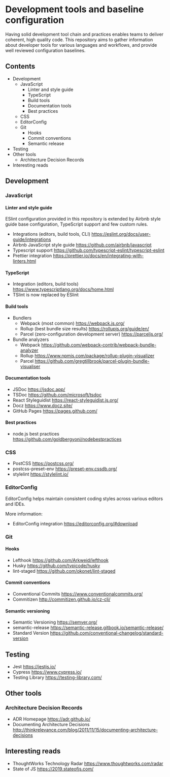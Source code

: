 # Development tools and baseline configuration

Having solid development tool chain and practices enables teams to deliver coherent, high quality code. This repository aims to gather information about developer tools for various languages and workflows, and provide well reviewed configuration baselines.

## Contents

* Development
  * JavaScript
    * Linter and style guide
    * TypeScript
    * Build tools
    * Documentation tools
    * Best practices
  * CSS
  * EditorConfig
  * Git
    * Hooks
    * Commit conventions
    * Semantic release
* Testing
* Other tools
  * Architecture Decision Records
* Interesting reads

## Development

### JavaScript

#### Linter and style guide

ESlint configuration provided in this repository is extended by Airbnb style guide base configuration, TypeScript support and few custom rules.

* Integrations (editors, build tools, CLI) https://eslint.org/docs/user-guide/integrations
* Airbnb JavaScript style guide https://github.com/airbnb/javascript
* Typescript support https://github.com/typescript-eslint/typescript-eslint
* Prettier integration https://prettier.io/docs/en/integrating-with-linters.html

#### TypeScript

* Integration (editors, build tools) https://www.typescriptlang.org/docs/home.html
* TSlint is now replaced by ESlint

#### Build tools

* Bundlers
  * Webpack (most common) https://webpack.js.org/
  * Rollup (best bundle size results) https://rollupjs.org/guide/en/
  * Parcel (zero-configuration development server) https://parceljs.org/
* Bundle analyzers
  * Webpack https://github.com/webpack-contrib/webpack-bundle-analyzer
  * Rollup https://www.npmjs.com/package/rollup-plugin-visualizer
  * Parcel https://github.com/gregtillbrook/parcel-plugin-bundle-visualiser

#### Documentation tools

* JSDoc https://jsdoc.app/
* TSDoc https://github.com/microsoft/tsdoc
* React Styleguidist https://react-styleguidist.js.org/
* Docz https://www.docz.site/
* GitHub Pages https://pages.github.com/

#### Best practices

* node.js best practices https://github.com/goldbergyoni/nodebestpractices

### CSS

* PostCSS https://postcss.org/
* postcss-preset-env https://preset-env.cssdb.org/
* stylelint https://stylelint.io/

### EditorConfig

EditorConfig helps maintain consistent coding styles across various editors and IDEs.

More information:

* EditorConfig integration https://editorconfig.org/#download

### Git

#### Hooks

* Lefthook https://github.com/Arkweid/lefthook
* Husky https://github.com/typicode/husky
* lint-staged https://github.com/okonet/lint-staged

#### Commit conventions

* Conventional Commits https://www.conventionalcommits.org/
* Commitizen http://commitizen.github.io/cz-cli/

#### Semantic versioning

* Semantic Versioning https://semver.org/
* semantic-release https://semantic-release.gitbook.io/semantic-release/
* Standard Version https://github.com/conventional-changelog/standard-version

## Testing
* Jest https://jestjs.io/
* Cypress https://www.cypress.io/
* Testing Library https://testing-library.com/

## Other tools
### Architecture Decision Records

* ADR Homepage https://adr.github.io/
* Documenting Architecture Decisions http://thinkrelevance.com/blog/2011/11/15/documenting-architecture-decisions

## Interesting reads

* ThoughtWorks Technology Radar https://www.thoughtworks.com/radar
* State of JS https://2019.stateofjs.com/

